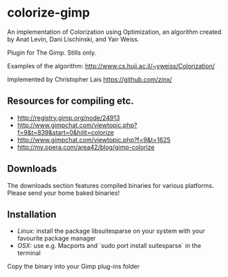 # colorize-gimp 

An implementation of Colorization using Optimization, an algorithm created by Anat Levin, Dani Lischinski, and Yair Weiss.

Plugin for The Gimp. Stills only.

Examples of the algorithm: http://www.cs.huji.ac.il/~yweiss/Colorization/

Implemented by Christopher Lais https://github.com/zinx/

## Resources for compiling etc.

 * http://registry.gimp.org/node/24913
 * http://www.gimpchat.com/viewtopic.php?f=9&t=839&start=0&hilit=colorize
 * http://www.gimpchat.com/viewtopic.php?f=9&t=1625
 * http://my.opera.com/area42/blog/gimp-colorize

## Downloads

The downloads section features compiled binaries for various platforms. Please send your home baked binaries!

## Installation

 * *Linux:* install the package libsuitesparse on your system with your favourite package manager
 * *OSX:* use e.g. Macports and ´sudo port install suitesparse´ in the terminal 
 
 Copy the binary into your Gimp plug-ins folder
